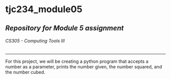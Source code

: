 # **tjc234_module05**
## *Repository for Module 5 assignment* 
###### CS305 - Computing Tools III
-----------------------------------------
For this project, we will be creating a 
python program that accepts a number as
a parameter, prints the number given,
the number squared, and the number cubed.
